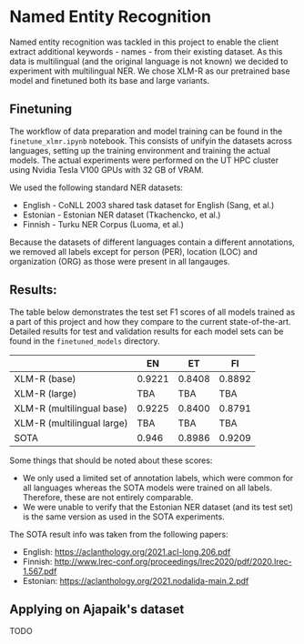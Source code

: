 # Named Entity Recognition

Named entity recognition was tackled in this project to enable the client extract additional keywords - names - from
their existing dataset. As this data is multilingual (and the original language is not known) we decided to experiment
with multilingual NER. We chose XLM-R as our pretrained base model and finetuned both its base and large variants.

## Finetuning

The workflow of data preparation and model training can be found in the `finetune_xlmr.ipynb` notebook. This consists of
unifyin the datasets across languages, setting up the training environment and training the actual models. The actual
experiments were performed on the UT HPC cluster using Nvidia Tesla V100 GPUs with 32 GB of VRAM.

We used the following standard NER datasets:
- English - CoNLL 2003 shared task dataset for English (Sang, et al.)
- Estonian - Estonian NER dataset (Tkachencko, et al.)
- Finnish - Turku NER Corpus (Luoma, et al.)

Because the datasets of different languages contain a different annotations, we removed all labels except for person
(PER), location (LOC) and organization (ORG) as those were present in all langauges.

## Results:

The table below demonstrates the test set F1 scores of all models trained as a part of this project and how they compare
to the current state-of-the-art. Detailed results for test and validation results for each model sets can be found in
the `finetuned_models` directory.

|                            | EN     | ET      | FI       |
|----------------------------|--------|---------|----------|
| XLM-R (base)               | 0.9221 | 0.8408  | 0.8892   |
| XLM-R (large)              | TBA    | TBA     | TBA      |
| XLM-R (multilingual base)  | 0.9225 | 0.8400  | 0.8791   |
| XLM-R (multilingual large) | TBA    | TBA     | TBA      |
| SOTA                       | 0.946  | 0.8986  | 0.9209   |

Some things that should be noted about these scores:

- We only used a limited set of annotation labels, which were common for all languages whereas the SOTA models were
  trained on all labels. Therefore, these are not entirely comparable.
- We were unable to verify that the Estonian NER dataset (and its test set) is the same version as used in the SOTA
  experiments.

The SOTA result info was taken from the following papers:

- English: https://aclanthology.org/2021.acl-long.206.pdf
- Finnish: http://www.lrec-conf.org/proceedings/lrec2020/pdf/2020.lrec-1.567.pdf
- Estonian: https://aclanthology.org/2021.nodalida-main.2.pdf

## Applying on Ajapaik's dataset

TODO